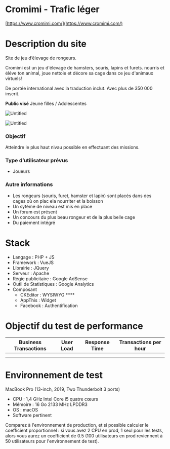 # Cromimi - Trafic léger

[https://www.cromimi.com/](https://www.cromimi.com/)

# Description du site

Site de jeu d’élevage de rongeurs. 

Cromimi est un jeu d'élevage de hamsters, souris, lapins et furets. nourris et éléve ton animal, joue nettoie et décore sa cage dans ce jeu d'animaux virtuels!

De portée international avec la traduction inclut. Avec plus de 350 000 inscrit.

**Public visé** Jeune filles / Adolescentes

![Untitled](https://s3-us-west-2.amazonaws.com/secure.notion-static.com/17dfb98c-0717-4626-9f7c-7078d25679a0/Untitled.png)

![Untitled](https://s3-us-west-2.amazonaws.com/secure.notion-static.com/5477a416-9906-4a16-8694-543052861b8f/Untitled.png)

### Objectif

Atteindre le plus haut nivau possible en effectuant des missions.

### Type d’utilisateur prévus

- Joueurs

### Autre informations

- Les rongeurs (souris, furet, hamster et lapin) sont placés dans des cages où on plac ela nourriter et la boisson
- Un sytème de niveau est mis en place
- Un forum est présent
- Un concours du plus beau rongeur et de la plus belle cage
- Du paiement intégré

# Stack

- Langage : PHP + JS
- Framework : VueJS
- Librairie : JQuery
- Serveur : Apache
- Régie publicitaire : Google AdSense
- Outil de Statistiques : Google Analytics
- Composant
    - CKEditor : WYSIWYG  ****
    - AppThis : Widget
    - Facebook : Authentification

# Objectif du test de performance

| Business Transactions | User Load | Response Time | Transactions per hour |
| --- | --- | --- | --- |
|  |  |  |  |
|  |  |  |  |

# Environnement de test

MacBook Pro (13-inch, 2019, Two Thunderbolt 3 ports)

- CPU : 1,4 GHz Intel Core i5 quatre cœurs
- Mémoire : 16 Go 2133 MHz LPDDR3
- OS : macOS
- Software pertinent

Comparez à l'environnement de production, et si possible calculer le coefficient proportionnel : si vous avez 2 CPU en prod, 1 seul pour les tests, alors vous aurez un coefficient de 0.5 (100 utilisateurs en prod reviennent à 50 utilisateurs pour l'environnement de test).
